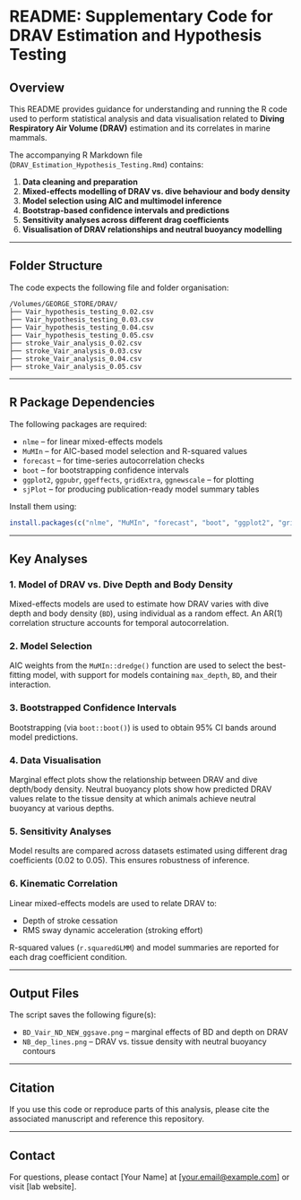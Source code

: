 # README: Supplementary Code for DRAV Estimation and Hypothesis Testing

## Overview
This README provides guidance for understanding and running the R code used to perform statistical analysis and data visualisation related to **Diving Respiratory Air Volume (DRAV)** estimation and its correlates in marine mammals.

The accompanying R Markdown file (`DRAV_Estimation_Hypothesis_Testing.Rmd`) contains:

1. **Data cleaning and preparation**
2. **Mixed-effects modelling of DRAV vs. dive behaviour and body density**
3. **Model selection using AIC and multimodel inference**
4. **Bootstrap-based confidence intervals and predictions**
5. **Sensitivity analyses across different drag coefficients**
6. **Visualisation of DRAV relationships and neutral buoyancy modelling**

---

## Folder Structure

The code expects the following file and folder organisation:

```
/Volumes/GEORGE_STORE/DRAV/
├── Vair_hypothesis_testing_0.02.csv
├── Vair_hypothesis_testing_0.03.csv
├── Vair_hypothesis_testing_0.04.csv
├── Vair_hypothesis_testing_0.05.csv
├── stroke_Vair_analysis_0.02.csv
├── stroke_Vair_analysis_0.03.csv
├── stroke_Vair_analysis_0.04.csv
├── stroke_Vair_analysis_0.05.csv
```

---

## R Package Dependencies
The following packages are required:
- `nlme` – for linear mixed-effects models
- `MuMIn` – for AIC-based model selection and R-squared values
- `forecast` – for time-series autocorrelation checks
- `boot` – for bootstrapping confidence intervals
- `ggplot2`, `ggpubr`, `ggeffects`, `gridExtra`, `ggnewscale` – for plotting
- `sjPlot` – for producing publication-ready model summary tables

Install them using:
```r
install.packages(c("nlme", "MuMIn", "forecast", "boot", "ggplot2", "gridExtra", "ggeffects", "ggpubr", "sjPlot"))
```

---

## Key Analyses

### 1. **Model of DRAV vs. Dive Depth and Body Density**
Mixed-effects models are used to estimate how DRAV varies with dive depth and body density (`BD`), using individual as a random effect. An AR(1) correlation structure accounts for temporal autocorrelation.

### 2. **Model Selection**
AIC weights from the `MuMIn::dredge()` function are used to select the best-fitting model, with support for models containing `max_depth`, `BD`, and their interaction.

### 3. **Bootstrapped Confidence Intervals**
Bootstrapping (via `boot::boot()`) is used to obtain 95% CI bands around model predictions.

### 4. **Data Visualisation**
Marginal effect plots show the relationship between DRAV and dive depth/body density.
Neutral buoyancy plots show how predicted DRAV values relate to the tissue density at which animals achieve neutral buoyancy at various depths.

### 5. **Sensitivity Analyses**
Model results are compared across datasets estimated using different drag coefficients (0.02 to 0.05). This ensures robustness of inference.

### 6. **Kinematic Correlation**
Linear mixed-effects models are used to relate DRAV to:
- Depth of stroke cessation
- RMS sway dynamic acceleration (stroking effort)

R-squared values (`r.squaredGLMM`) and model summaries are reported for each drag coefficient condition.

---

## Output Files
The script saves the following figure(s):
- `BD_Vair_ND_NEW_ggsave.png` – marginal effects of BD and depth on DRAV
- `NB_dep_lines.png` – DRAV vs. tissue density with neutral buoyancy contours

---

## Citation
If you use this code or reproduce parts of this analysis, please cite the associated manuscript and reference this repository.

---

## Contact
For questions, please contact [Your Name] at [your.email@example.com] or visit [lab website].


